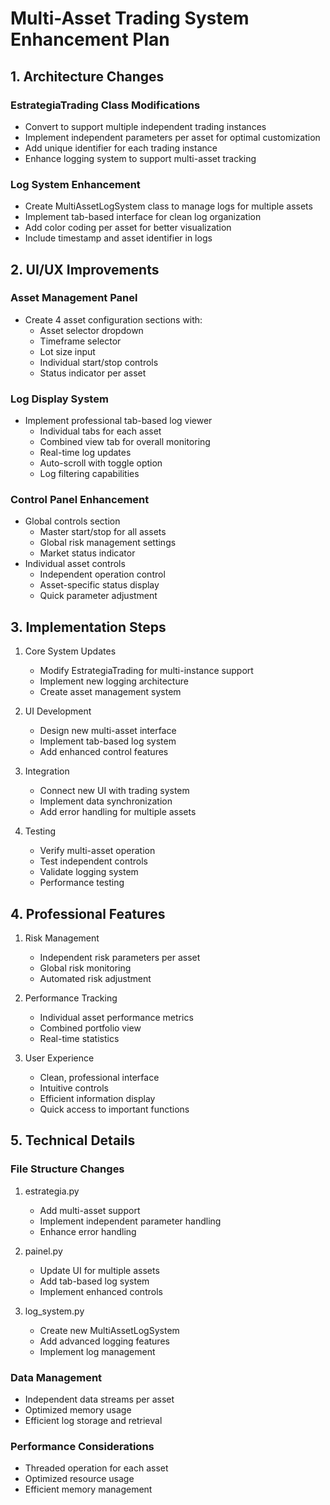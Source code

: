 # Multi-Asset Trading System Enhancement Plan

## 1. Architecture Changes

### EstrategiaTrading Class Modifications
- Convert to support multiple independent trading instances
- Implement independent parameters per asset for optimal customization
- Add unique identifier for each trading instance
- Enhance logging system to support multi-asset tracking

### Log System Enhancement
- Create MultiAssetLogSystem class to manage logs for multiple assets
- Implement tab-based interface for clean log organization
- Add color coding per asset for better visualization
- Include timestamp and asset identifier in logs

## 2. UI/UX Improvements

### Asset Management Panel
- Create 4 asset configuration sections with:
  - Asset selector dropdown
  - Timeframe selector
  - Lot size input
  - Individual start/stop controls
  - Status indicator per asset

### Log Display System
- Implement professional tab-based log viewer
  - Individual tabs for each asset
  - Combined view tab for overall monitoring
  - Real-time log updates
  - Auto-scroll with toggle option
  - Log filtering capabilities

### Control Panel Enhancement
- Global controls section
  - Master start/stop for all assets
  - Global risk management settings
  - Market status indicator
- Individual asset controls
  - Independent operation control
  - Asset-specific status display
  - Quick parameter adjustment

## 3. Implementation Steps

1. Core System Updates
   - Modify EstrategiaTrading for multi-instance support
   - Implement new logging architecture
   - Create asset management system

2. UI Development
   - Design new multi-asset interface
   - Implement tab-based log system
   - Add enhanced control features

3. Integration
   - Connect new UI with trading system
   - Implement data synchronization
   - Add error handling for multiple assets

4. Testing
   - Verify multi-asset operation
   - Test independent controls
   - Validate logging system
   - Performance testing

## 4. Professional Features

1. Risk Management
   - Independent risk parameters per asset
   - Global risk monitoring
   - Automated risk adjustment

2. Performance Tracking
   - Individual asset performance metrics
   - Combined portfolio view
   - Real-time statistics

3. User Experience
   - Clean, professional interface
   - Intuitive controls
   - Efficient information display
   - Quick access to important functions

## 5. Technical Details

### File Structure Changes
1. estrategia.py
   - Add multi-asset support
   - Implement independent parameter handling
   - Enhance error handling

2. painel.py
   - Update UI for multiple assets
   - Add tab-based log system
   - Implement enhanced controls

3. log_system.py
   - Create new MultiAssetLogSystem
   - Add advanced logging features
   - Implement log management

### Data Management
- Independent data streams per asset
- Optimized memory usage
- Efficient log storage and retrieval

### Performance Considerations
- Threaded operation for each asset
- Optimized resource usage
- Efficient memory management
